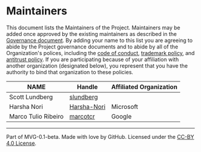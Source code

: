 # Maintainers

This document lists the Maintainers of the Project. Maintainers may be added once approved by the existing maintainers as described in the [Governance document](./GOVERNANCE.md). By adding your name to this list you are agreeing to abide by the Project governance documents and to abide by all of the Organization's polices, including the [code of conduct](../org-docs/CODE-OF-CONDUCT.md), [trademark policy](../org-docs/TRADEMARKS.md), and [antitrust policy](../org-docs/ANTITRUST.md). If you are participating because of your affiliation with another organization (designated below), you represent that you have the authority to bind that organization to these policies.

| **NAME** | **Handle** | **Affiliated Organization** |
| --- | --- | --- |
| Scott Lundberg | [slundberg](https://github.com/slundberg) | |
| Harsha Nori | [Harsha-Nori](https://github.com/Harsha-Nori) | Microsoft |
| Marco Tulio Ribeiro | [marcotcr](https://github.com/marcotcr) | Google |

---
Part of MVG-0.1-beta.
Made with love by GitHub. Licensed under the [CC-BY 4.0 License](https://creativecommons.org/licenses/by-sa/4.0/).
